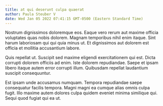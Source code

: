 ```yaml
---
title: at qui deserunt culpa quaerat
author: Paula Steuber V
date: Wed Jan 05 2022 07:41:15 GMT-0500 (Eastern Standard Time)
---
```

Nostrum dignissimos doloremque eos. Eaque vero rerum aut maxime officia voluptates quas nobis dolorem. Magnam temporibus nihil enim itaque. Sint harum laboriosam qui qui quia minus ut. Et dignissimos aut dolorem est officia et mollitia accusantium labore.

 Quis repellat ut. Suscipit sed maxime eligendi exercitationem qui est. Dicta corrupti dolorem officiis ad enim. Iste dolorem repudiandae. Saepe et ipsam libero itaque autem error corrupti illum. Quibusdam repellat laudantium suscipit consequuntur.

 Est ipsam unde accusamus numquam. Tempora repudiandae saepe consequatur facilis tempora. Magni magni ea cumque alias omnis culpa fugit. Illo maxime autem dolores culpa quidem eveniet minima similique qui. Sequi quod fugiat qui ea ut.